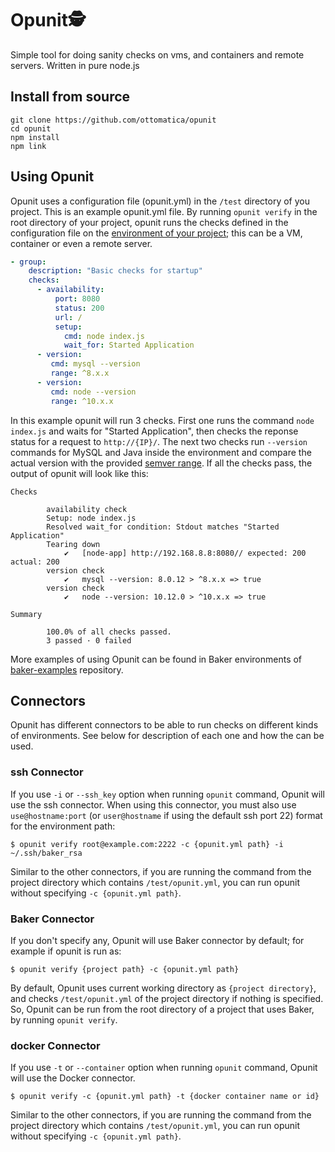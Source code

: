 # Opunit🕵️‍
Simple tool for doing sanity checks on vms, and containers and remote servers. Written in pure node.js


## Install from source
```
git clone https://github.com/ottomatica/opunit
cd opunit
npm install
npm link
```


## Using Opunit
Opunit uses a configuration file (opunit.yml) in the `/test` directory of you project. This is an example opunit.yml file. By running `opunit verify` in the root directory of your project, opunit runs the checks defined in the configuration file on the [environment of your project](#connectors); this can be a VM, container or even a remote server.

``` yml
- group:
    description: "Basic checks for startup"
    checks:
      - availability:
          port: 8080
          status: 200
          url: /
          setup:
            cmd: node index.js
            wait_for: Started Application
      - version:          
         cmd: mysql --version
         range: ^8.x.x
      - version:          
         cmd: node --version
         range: ^10.x.x
```

In this example opunit will run 3 checks. First one runs the command `node index.js` and waits for "Started Application", then checks the reponse status for a request to `http://{IP}/`.
The next two checks run `--version` commands for MySQL and Java inside the environment and compare the actual version with the provided [semver range](https://semver.org).
If all the checks pass, the output of opunit will look like this:

```
Checks

        availability check
        Setup: node index.js
        Resolved wait_for condition: Stdout matches "Started Application"
        Tearing down
            ✔   [node-app] http://192.168.8.8:8080// expected: 200 actual: 200
        version check
            ✔   mysql --version: 8.0.12 > ^8.x.x => true
        version check
            ✔   node --version: 10.12.0 > ^10.x.x => true

Summary

        100.0% of all checks passed.
        3 passed · 0 failed
```

More examples of using Opunit can be found in Baker environments of [baker-examples](https://github.com/ottomatica/baker-examples) repository.

## Connectors
Opunit has different connectors to be able to run checks on different kinds of environments. See below for description of each one and how the can be used.

### ssh Connector
If you use `-i` or `--ssh_key` option when running `opunit` command, Opunit will use the ssh connector. When using this connector, you must also use `use@hostname:port` (or `user@hostname` if using the default ssh port 22) format for the environment path:
```
$ opunit verify root@example.com:2222 -c {opunit.yml path} -i ~/.ssh/baker_rsa
```
Similar to the other connectors, if you are running the command from the project directory which contains `/test/opunit.yml`, you can run opunit without specifying `-c {opunit.yml path}`.

### Baker Connector
If you don't specify any, Opunit will use Baker connector by default; for example if opunit is run as:
``` shell
$ opunit verify {project path} -c {opunit.yml path}
```
By default, Opunit uses current working directory as `{project directory}`, and checks `/test/opunit.yml` of the project directory if nothing is specified. So, Opunit can be run from the root directory of a project that uses Baker, by running `opunit verify`.

### docker Connector
If you use `-t` or `--container` option when running `opunit` command, Opunit will use the Docker connector.
```
$ opunit verify -c {opunit.yml path} -t {docker container name or id}
```
Similar to the other connectors, if you are running the command from the project directory which contains `/test/opunit.yml`, you can run opunit without specifying `-c {opunit.yml path}`.
